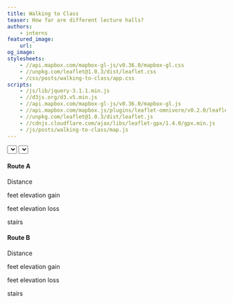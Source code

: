 ```yaml
---
title: Walking to Class
teaser: How far are different lecture halls?
authors:
    - interns
featured_image:
    url:
og_image:
stylesheets:
    - //api.mapbox.com/mapbox-gl-js/v0.36.0/mapbox-gl.css
    - //unpkg.com/leaflet@1.0.3/dist/leaflet.css
    - /css/posts/walking-to-class/app.css
scripts:
    - /js/lib/jquery-3.1.1.min.js
    - //d3js.org/d3.v5.min.js
    - //api.mapbox.com/mapbox-gl-js/v0.36.0/mapbox-gl.js
    - //api.mapbox.com/mapbox.js/plugins/leaflet-omnivore/v0.2.0/leaflet-omnivore.min.js
    - //unpkg.com/leaflet@1.0.3/dist/leaflet.js
    - //cdnjs.cloudflare.com/ajax/libs/leaflet-gpx/1.4.0/gpx.min.js
    - /js/posts/walking-to-class/map.js
---
```




<div id="dropdowns">
        <select class="ui search selection dropdown" id="start_location"></select>
        <select class="ui search selection dropdown" id="end_location"></select>
    </div>
<div id="vis">
    <div id="mapid"></div>
    <div id="stats">
        <h4>Route A</h4>
        <p>Distance</p>
        <p>feet elevation gain</p>
        <p>feet elevation loss</p>
        <p>stairs</p>
        <h4>Route B</h4>
        <p>Distance</p>
        <p>feet elevation gain</p>
        <p>feet elevation loss</p>
        <p>stairs</p>
    </div>
</div>



